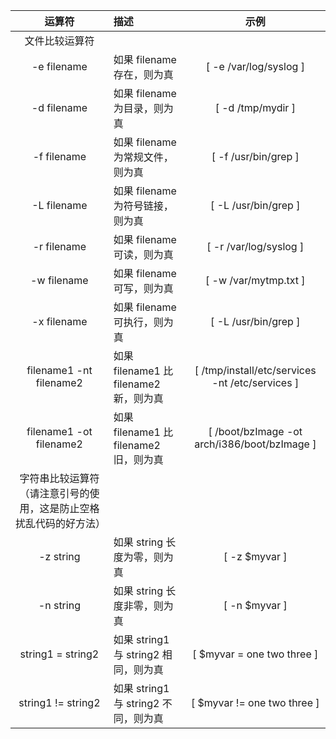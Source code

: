 |运算符      | 描述             | 示例|
| :-------: | :--------------- | :-------------: |
|文件比较运算符|      |        |
|-e filename |  如果 filename 存在，则为真         |   [ -e /var/log/syslog ]|
|-d filename |  如果 filename 为目录，则为真       |  [ -d /tmp/mydir ]|
|-f filename |  如果 filename 为常规文件，则为真    |[ -f /usr/bin/grep ]|
|-L filename |  如果 filename 为符号链接，则为真    |[ -L /usr/bin/grep ]|
|-r filename |  如果 filename 可读，则为真         |   [ -r /var/log/syslog ]|
|-w filename |  如果 filename 可写，则为真         |   [ -w /var/mytmp.txt ]|
|-x filename |  如果 filename 可执行，则为真       |  [ -L /usr/bin/grep ]|
|filename1 -nt filename2 |如果 filename1 比 filename2 新，则为真 |[ /tmp/install/etc/services -nt /etc/services ]|
|filename1 -ot filename2 | 如果 filename1 比 filename2 旧，则为真|[ /boot/bzImage -ot arch/i386/boot/bzImage ]|
|字符串比较运算符 （请注意引号的使用，这是防止空格扰乱代码的好方法）|||
|-z string  |   如果 string 长度为零，则为真    |    [ -z $myvar ]|
|-n string  |   如果 string 长度非零，则为真    |    [ -n $myvar ]|
|string1 = string2 |  如果 string1 与 string2 相同，则为真  | [ $myvar = one two three ]|
|string1 != string2 | 如果 string1 与 string2 不同，则为真  | [ $myvar != one two three ]|
